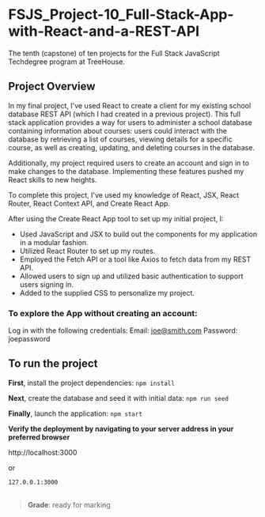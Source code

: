 # FSJS_Project-10_Full-Stack-App-with-React-and-a-REST-API

The tenth (capstone) of ten projects for the Full Stack JavaScript Techdegree program at TreeHouse.

## Project Overview

In my final project, I've used React to create a client for my existing school database REST API (which I had created in a previous project). This full stack application provides a way for users to administer a school database containing information about courses: users could interact with the database by retrieving a list of courses, viewing details for a specific course, as well as creating, updating, and deleting courses in the database.

Additionally, my project required users to create an account and sign in to make changes to the database. Implementing these features pushed my React skills to new heights.

To complete this project, I've used my knowledge of React, JSX, React Router, React Context API, and Create React App.

After using the Create React App tool to set up my initial project, I:

- Used JavaScript and JSX to build out the components for my application in a modular fashion.
- Utilized React Router to set up my routes.
- Employed the Fetch API or a tool like Axios to fetch data from my REST API.
- Allowed users to sign up and utilized basic authentication to support users signing in.
- Added to the supplied CSS to personalize my project.

### To explore the App without creating an account:

Log in with the following credentials:
Email: joe@smith.com
Password: joepassword

## To run the project

**First**, install the project dependencies:
`npm install`

**Next**, create the database and seed it with initial data:
`npm run seed`

**Finally**, launch the application:
`npm start`

**Verify the deployment by navigating to your server address in
your preferred browser**

http://localhost:3000

or

```sh
127.0.0.1:3000
```

##

> **Grade**: ready for marking
